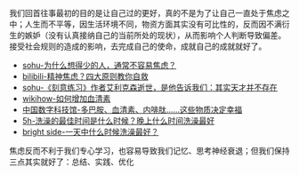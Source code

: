 我们回首往事最初的目的是让自己过的更好，真的不是为了让自己一直处于焦虑之中；人生而不平等，因生活环境不同，物资方面其实没有可比性的，反而因不满衍生的嫉妒（没有认真接纳自己的当前所处的现状），从而影响个人判断导致偏差。接受社会规则的造成的影响，去完成自己的使命，成就自己的成就就好了。

* [sohu-为什么想得少的人，通常不容易焦虑？](https://www.sohu.com/a/152341570_661493)
* [bilibili-精神焦虑？四大原则教你自救](https://www.bilibili.com/read/cv6521310)
* [sohu-《刻意练习》作者艾利克森逝世，是他告诉我们：其实天才并不存在 ](https://www.sohu.com/a/408979671_661493)
* [wikihow-如何增加血清素](https://zh.wikihow.com/%E5%A2%9E%E5%8A%A0%E8%A1%80%E6%B8%85%E7%B4%A0#_note-3)
* [中国数字科技馆-多巴胺、血清素、内啡肽……这些物质决定幸福](https://baijiahao.baidu.com/s?id=1600767706403689722&wfr=spider&for=pc)
* [5h-洗澡的最佳时间是什么时候？晚上什么时间洗澡最好](http://www.5h.com/ys/14104.html)
* [bright side-一天中什么时候洗澡最好？](https://tv.sohu.com/v/dXMvMzM4NDUwNzYwLzEyOTkzMTM2NS5zaHRtbA==.html)

焦虑反而不利于我们专心学习，也容易导致我们记忆、思考神经衰退；但我们保持三点其实就好了：总结、实践、优化
